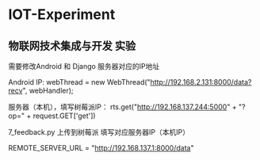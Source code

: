 # IOT-Experiment
## 物联网技术集成与开发 实验

需要修改Android 和 Django 服务器对应的IP地址

Android IP: webThread = new WebThread("http://192.168.2.131:8000/data?recv", webHandler);

服务器（本机），填写树莓派IP： rts.get("http://192.168.137.244:5000" + "?op=" + request.GET['get'])

7_feedback.py 上传到树莓派 填写对应服务器IP（本机IP）

REMOTE_SERVER_URL = "http://192.168.137.1:8000/data"
